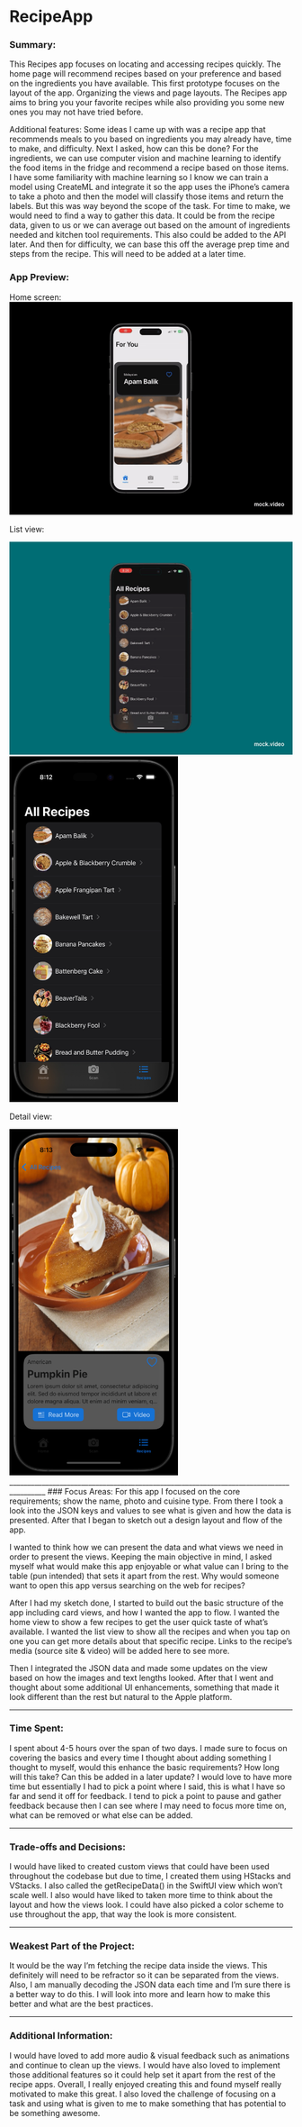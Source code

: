 # RecipeApp

### Summary:
This Recipes app focuses on locating and accessing recipes quickly. The home page will recommend recipes based on your preference and based on the ingredients you have available. This first prototype focuses on the layout of the app. Organizing the views and page layouts. The Recipes app aims to bring you your favorite recipes while also providing you some new ones you may not have tried before.

Additional features:
	Some ideas I came up with was a recipe app that recommends meals to you based on ingredients you may already have, time to make, and difficulty. Next I asked, how can this be done? 
	For the ingredients, we can use computer vision and machine learning to identify the food items in the fridge and recommend a recipe based on those items. I have some familiarity with machine learning so I know we can train a model using CreateML and integrate it so the app uses the iPhone’s camera to take a photo and then the model will classify those items and return the labels. But this was way beyond the scope of the task.
	For time to make, we would need to find a way to gather this data. It could be from the recipe data, given to us or we can average out based on the amount of ingredients needed and kitchen tool requirements. This also could be added to the API later.
	And then for difficulty, we can base this off the average prep time and steps from the recipe. This will need to be added at a later time.

  ### App Preview:
  Home screen:
  ![Home View](https://github.com/JBalladares/RecipeApp/blob/main/HomeScreen.gif)

  List view:
  <div style="display: flex, gap: 20 px; align-items: center;">
    <img src="https://github.com/JBalladares/RecipeApp/blob/main/ListView.gif" wdith="300"/>
    <img src="https://github.com/JBalladares/RecipeApp/blob/main/RecipesApp_AllRep_Screenshot.png?raw=true" width="300"/>
  </div>

  Detail view:
  
  <img src="https://github.com/JBalladares/RecipeApp/blob/main/RecipesApp_DetailView_screenshot.png?raw=true" width="300"/>
  ________________________________________________________________________________________
### Focus Areas:
  For this app I focused on the core requirements; show the name, photo and cuisine type. From there I took a look into the JSON keys and values to see what is given and how the data is presented. After that I began to sketch out a design layout and flow of the app.

  I wanted to think how we can present the data and what views we need in order to present the views. Keeping the main objective in mind, I asked myself what would make this app enjoyable or what value can I bring to the table (pun intended) that sets it apart from the rest. Why would someone want to open this app versus searching on the web for recipes?

  After I had my sketch done, I started to build out the basic structure of the app including card views, and how I wanted the app to flow. I wanted the home view to show a few recipes to get the user quick taste of what’s available. I wanted the list view to show all the recipes and when you tap on one you can get more details about that specific recipe. Links to the recipe’s media (source site & video) will be added here to see more. 

  Then I integrated the JSON data and made some updates on the view based on how the images and text lengths looked. After that I went and thought about some additional UI enhancements, something that made it look different than the rest but natural to the Apple platform. 

________________________________________________________________________________________
### Time Spent:
  I spent about 4-5 hours over the span of two days. I made sure to focus on covering the basics and every time I thought about adding something I thought to myself, would this enhance the basic requirements? How long will this take? Can this be added in a later update?
	I would love to have more time but essentially I had to pick a point where I said, this is what I have so far and send it off for feedback. I tend to pick a point to pause and gather feedback because then I can see where I may need to focus more time on, what can be removed or what else can be added.

________________________________________________________________________________________ 
### Trade-offs and Decisions:
  I would have liked to created custom views that could have been used throughout the codebase but due to time, I created them using HStacks and VStacks. I also called the getRecipeData() in the SwiftUI view which won’t scale well.
	I also would have liked to taken more time to think about the layout and how the views look. I could have also picked a color scheme to use throughout the app, that way the look is more consistent.

________________________________________________________________________________________ 
### Weakest Part of the Project:
  It would be the way I’m fetching the recipe data inside the views. This definitely will need to be refractor so it can be separated from the views. Also, I am manually decoding the JSON data each time and I’m sure there is a better way to do this. I will look into more and learn how to make this better and what are the best practices. 
 ________________________________________________________________________________________
### Additional Information:
  I would have loved to add more audio & visual feedback such as animations and continue to clean up the views. I would have also loved to implement those additional features so it could help set it apart from the rest of the recipe apps. 
	Overall, I really enjoyed creating this and found myself really motivated to make this great. I also loved the challenge of focusing on a task and using what is given to me to make something that has potential to be something awesome. 

